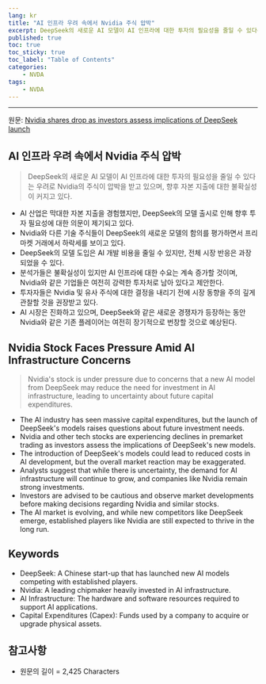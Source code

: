 ```yaml
---
lang: kr
title: "AI 인프라 우려 속에서 Nvidia 주식 압박"
excerpt: DeepSeek의 새로운 AI 모델이 AI 인프라에 대한 투자의 필요성을 줄일 수 있다는 우려로 Nvidia의 주식이 압박을 받고 있으며, 향후 자본 지출에 대한 불확실성이 커지고 있다.
published: true
toc: true
toc_sticky: true
toc_label: "Table of Contents"
categories:
    - NVDA
tags:
    - NVDA
---
```


---

  원문: [Nvidia shares drop as investors assess implications of DeepSeek launch](https://www.investing.com/news/stock-market-news/nvidia-shares-drop-as-investors-assess-implications-of-deepseek-launch-3831096)

## AI 인프라 우려 속에서 Nvidia 주식 압박

> DeepSeek의 새로운 AI 모델이 AI 인프라에 대한 투자의 필요성을 줄일 수 있다는 우려로 Nvidia의 주식이 압박을 받고 있으며, 향후 자본 지출에 대한 불확실성이 커지고 있다.


- AI 산업은 막대한 자본 지출을 경험했지만, DeepSeek의 모델 출시로 인해 향후 투자 필요성에 대한 의문이 제기되고 있다.
- Nvidia와 다른 기술 주식들이 DeepSeek의 새로운 모델의 함의를 평가하면서 프리마켓 거래에서 하락세를 보이고 있다.
- DeepSeek의 모델 도입은 AI 개발 비용을 줄일 수 있지만, 전체 시장 반응은 과장되었을 수 있다.
- 분석가들은 불확실성이 있지만 AI 인프라에 대한 수요는 계속 증가할 것이며, Nvidia와 같은 기업들은 여전히 강력한 투자처로 남아 있다고 제안한다.
- 투자자들은 Nvidia 및 유사 주식에 대한 결정을 내리기 전에 시장 동향을 주의 깊게 관찰할 것을 권장받고 있다.
- AI 시장은 진화하고 있으며, DeepSeek와 같은 새로운 경쟁자가 등장하는 동안 Nvidia와 같은 기존 플레이어는 여전히 장기적으로 번창할 것으로 예상된다.

## Nvidia Stock Faces Pressure Amid AI Infrastructure Concerns

> Nvidia's stock is under pressure due to concerns that a new AI model from DeepSeek may reduce the need for investment in AI infrastructure, leading to uncertainty about future capital expenditures.


- The AI industry has seen massive capital expenditures, but the launch of DeepSeek's models raises questions about future investment needs.
- Nvidia and other tech stocks are experiencing declines in premarket trading as investors assess the implications of DeepSeek's new models.
- The introduction of DeepSeek's models could lead to reduced costs in AI development, but the overall market reaction may be exaggerated.
- Analysts suggest that while there is uncertainty, the demand for AI infrastructure will continue to grow, and companies like Nvidia remain strong investments.
- Investors are advised to be cautious and observe market developments before making decisions regarding Nvidia and similar stocks.
- The AI market is evolving, and while new competitors like DeepSeek emerge, established players like Nvidia are still expected to thrive in the long run.

## Keywords

- DeepSeek: A Chinese start-up that has launched new AI models competing with established players.
- Nvidia: A leading chipmaker heavily invested in AI infrastructure.
- AI Infrastructure: The hardware and software resources required to support AI applications.
- Capital Expenditures (Capex): Funds used by a company to acquire or upgrade physical assets.

## 참고사항

- 원문의 길이 = 2,425 Characters

